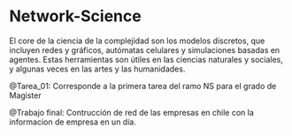# Network-Science

El core de la ciencia de la complejidad son los modelos discretos, que incluyen redes y gráficos, autómatas celulares y simulaciones basadas en agentes. Estas herramientas son útiles en las ciencias naturales y sociales, y algunas veces en las artes y las humanidades.

@Tarea_01: 
Corresponde a la primera tarea del ramo NS para el grado de Magister

@Trabajo final:
Contrucción de red de las empresas en chile con la informacion de empresa en un día.
